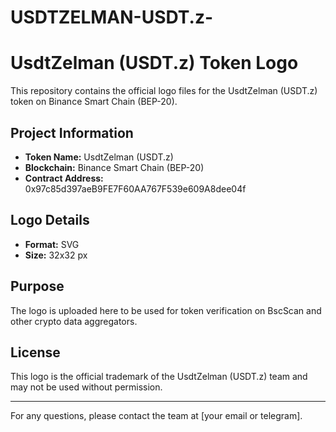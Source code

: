 # USDTZELMAN-USDT.z-
# UsdtZelman (USDT.z) Token Logo

This repository contains the official logo files for the UsdtZelman (USDT.z) token on Binance Smart Chain (BEP-20).

## Project Information
- **Token Name:** UsdtZelman (USDT.z)
- **Blockchain:** Binance Smart Chain (BEP-20)
- **Contract Address:** 0x97c85d397aeB9FE7F60AA767F539e609A8dee04f

## Logo Details
- **Format:** SVG
- **Size:** 32x32 px

## Purpose
The logo is uploaded here to be used for token verification on BscScan and other crypto data aggregators.

## License
This logo is the official trademark of the UsdtZelman (USDT.z) team and may not be used without permission.

---

For any questions, please contact the team at [your email or telegram].
